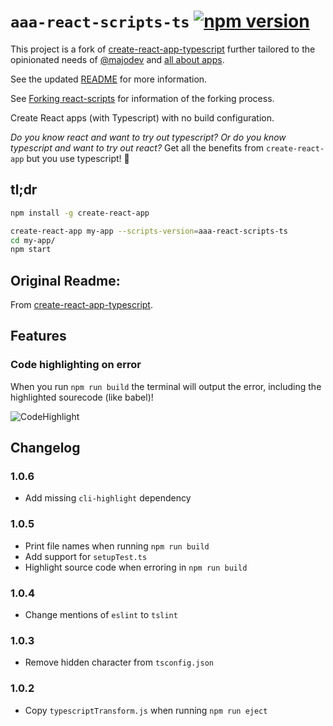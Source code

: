 # `aaa-react-scripts-ts` [![npm version](https://badge.fury.io/js/aaa-react-scripts-ts.svg)](https://badge.fury.io/js/aaa-react-scripts-ts)

This project is a fork of [create-react-app-typescript](https://github.com/wmonk/create-react-app-typescript) further tailored to the opinionated needs of [@majodev](https://github.com/majodev) and [all about apps](https://allaboutapps.at).

See the updated [README](packages/react-scripts/template/README.md) for more information.

See [Forking react-scripts](https://github.com/facebookincubator/create-react-app/issues/682) for information of the forking process.

Create React apps (with Typescript) with no build configuration.

_Do you know react and want to try out typescript? Or do you know typescript and want to try out react?_ Get all the benefits from `create-react-app` but you use typescript! 🚀

## tl;dr

```sh
npm install -g create-react-app

create-react-app my-app --scripts-version=aaa-react-scripts-ts
cd my-app/
npm start
```

## Original Readme:
From [create-react-app-typescript](https://github.com/wmonk/create-react-app-typescript).

## Features

### Code highlighting on error
When you run `npm run build` the terminal will output the error, including the highlighted sourecode (like babel)! 

![CodeHighlight](https://cloud.githubusercontent.com/assets/175278/22310149/1ee66ccc-e346-11e6-83ff-e3a053701fb4.gif)

## Changelog

### 1.0.6
* Add missing `cli-highlight` dependency

### 1.0.5
* Print file names when running `npm run build`
* Add support for `setupTest.ts`
* Highlight source code when erroring in `npm run build`

### 1.0.4
* Change mentions of `eslint` to `tslint`

### 1.0.3
* Remove hidden character from `tsconfig.json`

### 1.0.2
* Copy `typescriptTransform.js` when running `npm run eject`
